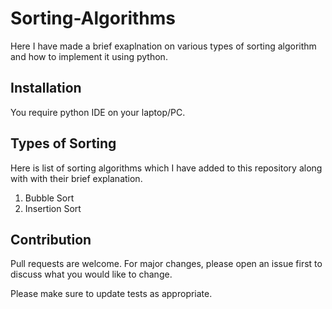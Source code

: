# Sorting-Algorithms
Here I have made a brief exaplnation on various types of sorting algorithm  and how to implement it using python.

## Installation
You require python IDE on your laptop/PC.

## Types of Sorting
Here is list of sorting algorithms which I have added to this repository along with with their brief explanation.

1. Bubble Sort
2. Insertion Sort

## Contribution
Pull requests are welcome. For major changes, please open an issue first to discuss what you would like to change.

Please make sure to update tests as appropriate.
